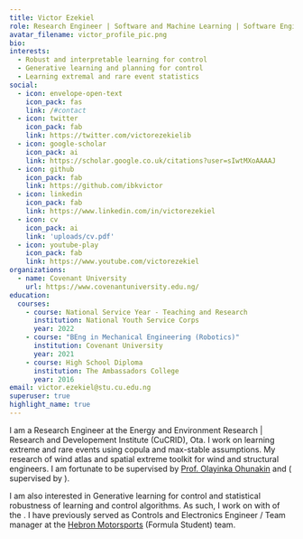 ```yaml
---
title: Victor Ezekiel
role: Research Engineer | Software and Machine Learning | Software Engineer @ fill-in
avatar_filename: victor_profile_pic.png
bio:
interests:
  - Robust and interpretable learning for control
  - Generative learning and planning for control
  - Learning extremal and rare event statistics
social:
  - icon: envelope-open-text
    icon_pack: fas
    link: /#contact
  - icon: twitter
    icon_pack: fab
    link: https://twitter.com/victorezekielib
  - icon: google-scholar
    icon_pack: ai
    link: https://scholar.google.co.uk/citations?user=sIwtMXoAAAAJ
  - icon: github
    icon_pack: fab
    link: https://github.com/ibkvictor
  - icon: linkedin
    icon_pack: fab
    link: https://www.linkedin.com/in/victorezekiel
  - icon: cv
    icon_pack: ai
    link: 'uploads/cv.pdf'
  - icon: youtube-play
    icon_pack: fab
    link: https://www.youtube.com/victorezekiel
organizations:
  - name: Covenant University
    url: https://www.covenantuniversity.edu.ng/
education:
  courses:
    - course: National Service Year - Teaching and Research
      institution: National Youth Service Corps
      year: 2022
    - course: "BEng in Mechanical Engineering (Robotics)"
      institution: Covenant University
      year: 2021
    - course: High School Diploma
      institution: The Ambassadors College
      year: 2016
email: victor.ezekiel@stu.cu.edu.ng
superuser: true
highlight_name: true
---
```

I am a Research Engineer at the Energy and Environment Research | Research and Developement Institute (CuCRID), Ota. I work on learning extreme and rare events using copula and max-stable assumptions. My research of wind atlas and spatial extreme toolkit for wind and structural engineers. I am fortunate to be supervised by [Prof. Olayinka Ohunakin](https://africa.berkeley.edu/people/olayinka-s-ohunakin) and ( supervised by ). 

I am also interested in Generative learning for control and statistical robustness of learning and control algorithms. As such, I work on with of the . I have previously served as Controls and Electronics Engineer / Team manager at the [Hebron Motorsports](https://linkedin.com/in/formulastudent) (Formula Student) team.
<!-- 
Dr. Nagy is an assistant professor in the Department of Civil, Architectural, and Environmental Engineering at The University of Texas at Austin, directing the Intelligent Environments Laboratory since 2016. A roboticist turned building engineer, his research interests are in smart buildings and cities, renewable energy systems, control systems for zero emission building operation, and the application of machine learning and artificial intelligence for the built environment for a sustainable energy transition. He has received the Outstanding Researcher Award from IBPSA-USA in 2022, several Best Paper awards from the CISBAT conference, Building & Environment journal, as well as a Highest Cited Paper award from Applied Energy. He organized and chaired the first workshop on Reinforcement Learning for energy management in buildings and cities (RLEM’20) at ACM BuildSys’20.

Prior to joining UT, Austin, Dr. Nagy was a senior scientist at the Swiss Institute of Technology (ETH) in Zurich, in the Department of Architecture. He worked with Prof. Arno Schlueter in the Architecture & Building Systems research group on control systems for sustainable building operation, as well as wireless sensor networks and applications of machine learning in building retrofit. Dr. Nagy has co-founded the award-winning high-tech spin-off Femtotools in 2007, and was member of its board of directors until 2011.

Dr. Nagy received a PhD in robotics in 2011 working in the MultiScale Robotics Lab of Prof. Brad Nelson, and an MSc in Mechanical Engineering (2006) with a focus on micro-electro-mechanical systems (MEMS) and robotics, both from ETH Zurich, Switzerland. He spent an academic exchange semester at the Danish Technical University in 2005, and was a visiting researcher in the Distributed Robotics Laboratory of Prof. Daniela Rus at MIT in 2009.

Dr Nagy has an Erdös number of 6: 1 (Shallit)→ 2 (Breitbart)→ 3 (Schek)→ 4 (Linkwitz)→ 5 (Veenendaal)→ 6 (Nagy)

According to Robotree, his academic ancestors can be traced to Japan, i.e., probably Samurai – how cool is that? -->
